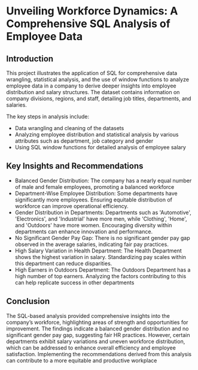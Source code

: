 # Unveiling Workforce Dynamics: A Comprehensive SQL Analysis of Employee Data

## Introduction

This project illustrates the application of SQL for comprehensive data wrangling, statistical analysis, and the use of window functions to analyze employee data in a company to derive deeper insights into employee distribution and salary structures. The dataset contains information on company divisions, regions, and staff, detailing job titles, departments, and salaries.

The key steps in analysis include:
- Data wrangling and cleaning of the datasets
- Analyzing employee distribution and statistical analysis by various attributes such as department, job category and gender
- Using SQL window functions for detailed analysis of employee salary

## Key Insights and Recommendations

- Balanced Gender Distribution: The company has a nearly equal number of male and female employees, promoting a balanced workforce
- Department-Wise Employee Distribution: Some departments have significantly more employees. Ensuring equitable distribution of workforce can improve
operational efficiency.
- Gender Distribution in Departments: Departments such as 'Automotive', 'Electronics', and 'Industrial' have more men, while 'Clothing', 'Home', and 'Outdoors' have more women. Encouraging diversity within departments can enhance innovation and performance.
- No Significant Gender Pay Gap: There is no significant gender pay gap observed in the average salaries, indicating fair pay practices.
- High Salary Variation in Health Department: The Health Department shows the highest variation in salary. Standardizing pay scales within this department can reduce disparities.
- High Earners in Outdoors Department: The Outdoors Department has a high number of top earners. Analyzing the factors contributing to this can help replicate success in other departments

## Conclusion

The SQL-based analysis provided comprehensive insights into the company’s workforce, highlighting areas of strength and opportunities for improvement. 
The findings indicate a balanced gender distribution and no significant gender pay gap, suggesting fair HR practices. However, certain departments exhibit 
salary variations and uneven workforce distribution, which can be addressed to enhance overall efficiency and employee satisfaction. Implementing the recommendations derived from this analysis can contribute to a more equitable and productive workplace

